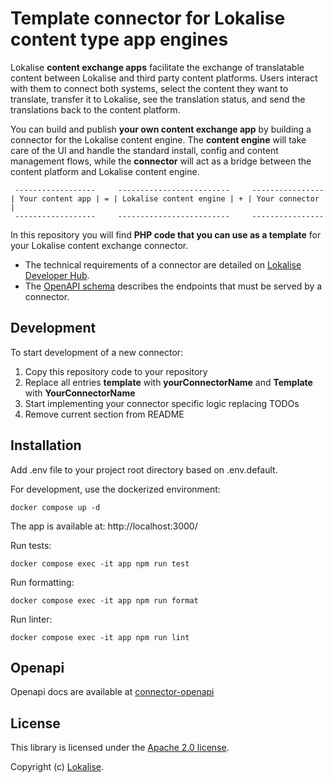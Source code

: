 # Template connector for Lokalise content type app engines

Lokalise **content exchange apps** facilitate the exchange of translatable content between Lokalise and third party content platforms. Users interact with them to connect both systems, select the content they want to translate, transfer it to Lokalise, see the translation status, and send the translations back to the content platform.

You can build and publish **your own content exchange app** by building a connector for the Lokalise content engine. The **content engine** will take care of the UI and handle the standard install, config and content management flows, while the **connector** will act as a bridge between the content platform and Lokalise content engine.

```ascii
 ------------------     -------------------------     ----------------
| Your content app | = | Lokalise content engine | + | Your connector |
 ------------------     -------------------------     ----------------  
```

In this repository you will find **PHP code that you can use as a template** for your Lokalise content exchange connector.

- The technical requirements of a connector are detailed on [Lokalise Developer Hub](https://developers.lokalise.com/docs/technical-requirements-content-exchange-hosted-connector).
- The [OpenAPI schema](schema.yaml) describes the endpoints that must be served by a connector.

## Development

To start development of a new connector:

1. Copy this repository code to your repository
2. Replace all entries **template** with **yourConnectorName** and **Template** with **YourConnectorName**
3. Start implementing your connector specific logic replacing TODOs
4. Remove current section from README

## Installation

Add .env file to your project root directory based on .env.default.

For development, use the dockerized environment:

`docker compose up -d`

The app is available at: http://localhost:3000/

Run tests:

`docker compose exec -it app npm run test`

Run formatting:

`docker compose exec -it app npm run format`

Run linter:

`docker compose exec -it app npm run lint`

## Openapi

Openapi docs are available at [connector-openapi](https://github.com/lokalise/connector-openapi/blob/master/postman/schemas/schema.yaml)

## License

This library is licensed under the [Apache 2.0 license](LICENSE). 

Copyright (c) [Lokalise](https://lokalise.com/).